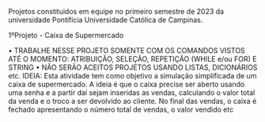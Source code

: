 Projetos constituidos em equipe no primeiro semestre de 2023 da universidade Pontifícia Universidade Católica de Campinas.

1ºProjeto - Caixa de Supermercado

• TRABALHE NESSE PROJETO SOMENTE COM OS COMANDOS VISTOS ATÉ O MOMENTO: ATRIBUIÇÃO,
SELEÇÃO, REPETIÇÃO (WHILE e/ou FOR) E STRING
• NÃO SERÃO ACEITOS PROJETOS USANDO LISTAS, DICIONÁRIOS etc.
IDEIA:
Esta atividade tem como objetivo a simulação simplificada de um caixa de supermercado. A ideia é
que o caixa precise ser aberto usando uma senha e a partir daí sejam inseridas as vendas, calculando
o valor total da venda e o troco a ser devolvido ao cliente. No final das vendas, o caixa é fechado apresentando o número total de vendas, o valor vendido etc
